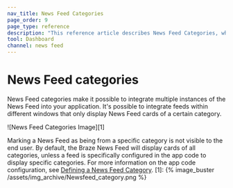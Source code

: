 ```yaml
---
nav_title: News Feed Categories
page_order: 9
page_type: reference
description: "This reference article describes News Feed Categories, which make it possible to integrate multiple instances of the News Feed into your application."
tool: Dashboard
channel: news feed
---
```


# News Feed categories

News Feed categories make it possible to integrate multiple instances of the News Feed into your application. It's possible to integrate feeds within different windows that only display News Feed cards of a certain category.

!\[News Feed Categories Image\]\[1\]

Marking a News Feed as being from a specific category is not visible to the end user. By default, the Braze News Feed will display cards of all categories, unless a feed is specifically configured in the app code to display specific categories. For more information on the app code configuration, see [Defining a News Feed Category][2].
[1]: {% image_buster /assets/img_archive/Newsfeed_category.png %}

[2]: {{site.baseurl}}/developer_guide/platform_integration_guides/ios/news_feed/defining_a_news_feed_category/
